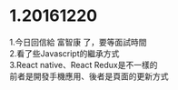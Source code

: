 # 1.20161220

1.今日回信給 富智康 了，要等面試時間  
2.看了些Javascript的繼承方式  
3.React native、React Redux是不一樣的  
  前者是開發手機應用、後者是頁面的更新方式  
